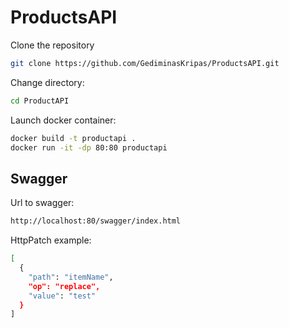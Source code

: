 # ProductsAPI
Clone the repository
```bash
git clone https://github.com/GediminasKripas/ProductsAPI.git
```
Change directory:
```bash
cd ProductAPI
```

Launch docker container:
```bash
docker build -t productapi .
docker run -it -dp 80:80 productapi
```
## Swagger
Url to swagger:
```bash
http://localhost:80/swagger/index.html
```
HttpPatch example:
```bash
[
  {
    "path": "itemName",
    "op": "replace",
    "value": "test"
  }
]
```